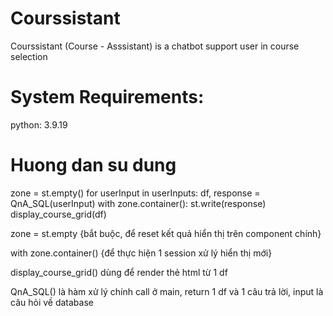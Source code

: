 # Courssistant
Courssistant (Course - Asssistant) is a chatbot support user in course selection

# System Requirements:

python: 3.9.19

# Huong dan su dung

zone = st.empty()
for userInput in userInputs:
    df, response = QnA_SQL(userInput)
    with zone.container():
        st.write(response)
        display_course_grid(df)

zone = st.empty {bắt buộc, để reset kết quả hiển thị trên component chính}

with zone.container() {để thực hiện 1 session xử lý hiển thị mới}

display_course_grid() dùng để render thẻ html từ 1 df

QnA_SQL() là hàm xử lý chính call ở main, return 1 df và 1 câu trả lời, input là câu hỏi về database